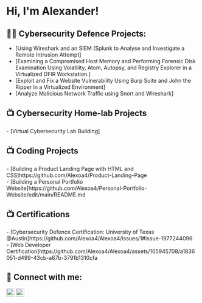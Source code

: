 <h1>Hi, I'm Alexander! </h1>

<h2>👨‍💻 Cybersecurity Defence Projects:</h2>

  - [Using Wireshark and an SIEM (Splunk to Analyse and Investigate a Remote Intrusion Attempt]
  - [Examining a Compromised Host Memory and Performing Forensic Disk Examination Using Volatility, Atom, Autopsy, and Registry Explorer in a Virtualized DFIR Workstation.]
  - [Exploit and Fix a Website Vulnerability Using Burp Suite and John the Ripper in a Virtualized Environment]
  - [Analyze Malicious Network Traffic using Snort and Wireshark]
    

<h2>📺 Cybersecurity Home-lab Projects</h2>
- [Virtual Cybersecurity Lab Building]



<h2>📺 Coding Projects</h2>
 - [Building a Product Landing Page with HTML and CSS]https://github.com/Alexoa4/Product-Landing-Page <br>
 - [Building a Personal Portfolio Website]https://github.com/Alexoa4/Personal-Portfolio-Website/edit/main/README.md


<h2>📺 Certifications</h2>
 - [Cybersecurity Defence Certification: University of Texas @Austin]https://github.com/Alexoa4/Alexoa4/issues/1#issue-1977244096 <br>
 - [Web Developer Certification]https://github.com/Alexoa4/Alexoa4/assets/105945708/a1836051-d499-43cb-a67b-3791b1310cfa

   




<h2> 🤳 Connect with me:</h2>

[<img align="left" alt="JoshMadakor | Twitter" width="22px" src="https://cdn.jsdelivr.net/npm/simple-icons@v3/icons/twitter.svg" />][twitter]
[<img align="left" alt="JoshMadakor | LinkedIn" width="22px" src="https://cdn.jsdelivr.net/npm/simple-icons@v3/icons/linkedin.svg" />][linkedin]


[twitter]: https://twitter.com/joshmadakor
[youtube]: https://www.youtube.com/c/joshmadakor
[instagram]: https://www.instagram.com/joshmadakor/
[linkedin]: https://linkedin.com/in/joshmadakor

<!--
**joshmadakor1/joshmadakor1** is a ✨ _special_ ✨ repository because its `README.md` (this file) appears on your GitHub profile.

Here are some ideas to get you started:

- 🔭 I’m currently working on ...
- 🌱 I’m currently learning ...
- 👯 I’m looking to collaborate on ...
- 🤔 I’m looking for help with ...
- 💬 Ask me about ...
- 📫 How to reach me: ...
- 😄 Pronouns: ...
- ⚡ Fun fact: ...
-->
